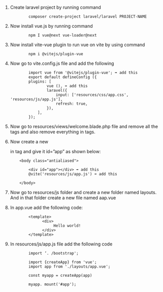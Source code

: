 1)	Create laravel project by running command 

                composer create-project laravel/laravel PROJECT-NAME

2)	Now install vue.js by running command 

                npm I vue@next vue-loader@next

3)	Now install vite-vue plugin to run vue on vite by using command 

                npm i @vitejs/plugin-vue

4)	Now go to vite.config.js file and add the following


                import vue from '@vitejs/plugin-vue'; ➡ add this
                export default defineConfig ({
                plugins: [
                        vue (), ➡ add this
                        laravel({
                            input: ['resources/css/app.css', 'resources/js/app.js'],
                            refresh: true,
                        }),
                    ],
                });

5)	Now go to resources/views/welcome.blade.php file and remove all the <style></style> tags and also remove everything in <body></body> tags. 

6)	Now create a new <div></div> in <body></body> tag and give it id=”app” as shown below:


            <body class="antialiased">

                <div id="app"></div> ➡ add this
                @vite('resources/js/app.js') ➡ add this

            </body>

7)	Now go to resources/js folder and create a new folder named layouts. And in that folder create a new file named aap.vue

8)	In app.vue add the following code:

                <template>
                      <div>
                           Hello world!
                      </div>
                </template>

9)	In resources/js/app.js file add the following code

                import ‘. /bootstrap';

                import {createApp} from 'vue';
                import app from './layouts/app.vue';

                const myapp = createApp(app)

                myapp. mount('#app');

